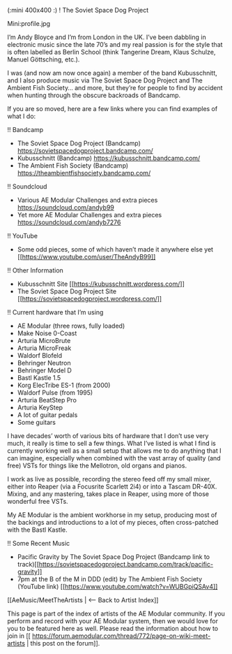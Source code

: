 (:mini 400x400 :)
! The Soviet Space Dog Project

Mini:profile.jpg

I’m Andy Bloyce and I’m from London in the UK. I’ve been dabbling in electronic music since the late 70’s and my real passion is for the style that is often labelled as Berlin School (think Tangerine Dream, Klaus Schulze, Manuel Göttsching, etc.). 

I was (and now am now once again) a member of the band Kubusschnitt, and I also produce music via The Soviet Space Dog Project and The Ambient Fish Society… and more, but they’re for people to find by accident when hunting through the obscure backroads of Bandcamp.

If you are so moved, here are a few links where you can find examples of what I do:

!! Bandcamp
* The Soviet Space Dog Project (Bandcamp) https://sovietspacedogproject.bandcamp.com/ 
* Kubusschnitt (Bandcamp) https://kubusschnitt.bandcamp.com/ 
* The Ambient Fish Society (Bandcamp) https://theambientfishsociety.bandcamp.com/ 

!! Soundcloud
* Various AE Modular Challenges and extra pieces https://soundcloud.com/andyb99 
* Yet more AE Modular Challenges and extra pieces https://soundcloud.com/andyb7276 

!! YouTube
* Some odd pieces, some of which haven’t made it anywhere else yet [[https://www.youtube.com/user/TheAndyB99]] 

!! Other Information
* Kubusschnitt Site [[https://kubusschnitt.wordpress.com/]]
* The Soviet Space Dog Project Site [[https://sovietspacedogproject.wordpress.com/]]

!! Current hardware that I’m using
* AE Modular (three rows, fully loaded)
* Make Noise 0-Coast
* Arturia MicroBrute
* Arturia MicroFreak
* Waldorf Blofeld
* Behringer Neutron
* Behringer Model D
* Bastl Kastle 1.5
* Korg ElecTribe ES-1 (from 2000)
* Waldorf Pulse (from 1995)
* Arturia BeatStep Pro
* Arturia KeyStep
* A lot of guitar pedals
* Some guitars

I have decades’ worth of various bits of hardware that I don’t use very much, it really is time to sell a few things. What I’ve listed is what I find is currently working well as a small setup that allows me to do anything that I can imagine, especially when combined with the vast array of quality (and free) VSTs for things like the Mellotron, old organs and pianos.

I work as live as possible, recording the stereo feed off my small mixer, either into Reaper (via a Focusrite Scarlett 2i4) or into a Tascam DR-40X. Mixing, and any mastering, takes place in Reaper, using more of those wonderful free VSTs.

My AE Modular is the ambient workhorse in my setup, producing most of the backings and introductions to a lot of my pieces, often cross-patched with the Bastl Kastle.

!! Some Recent Music

* Pacific Gravity by The Soviet Space Dog Project (Bandcamp link to track)[[https://sovietspacedogproject.bandcamp.com/track/pacific-gravity]]
* 7pm at the B of the M in DDD (edit) by The Ambient Fish Society (YouTube link) [[https://www.youtube.com/watch?v=WUBGpiQSAv4]]


[[AeMusic/MeetTheArtists | <-- Back to Artist Index]]

This page is part of the index of artists of the AE Modular community. If you perform and record with your AE Modular system, then we would love for you to be featured here as well. Please read the information about how to join in [[ https://forum.aemodular.com/thread/772/page-on-wiki-meet-artists | this post on the forum]].
